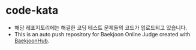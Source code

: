 # code-kata
- 해당 레포지토리에는 해결한 코딩 테스트 문제들의 코드가 업로드되고 있습니다.
- This is an auto push repository for Baekjoon Online Judge created with [BaekjoonHub](https://github.com/BaekjoonHub/BaekjoonHub).
